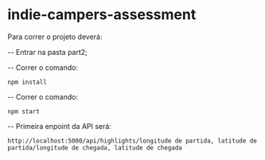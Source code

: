 # indie-campers-assessment
Para correr o projeto deverá:

-- Entrar na pasta part2;

-- Correr o comando:

    npm install

-- Correr o comando:

    npm start

-- Primeira enpoint da API será:

    http://localhost:5000/api/highlights/longitude de partida, latitude de partida/longitude de chegada, latitude de chegada
